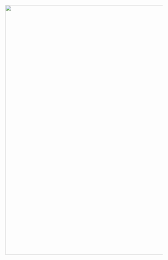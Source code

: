 <div align="center">
  <img src="https://media1.tenor.com/m/G6K_wiQuDn0AAAAC/fujiwara-zone.gif" width="800"/>
</div>
